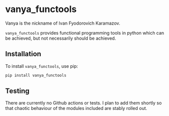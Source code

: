 # vanya_functools

Vanya is the nickname of Ivan Fyodorovich Karamazov.

`vanya_functools` provides functional programming tools in python which can be achieved, but not necessarily should be achieved.

## Installation

To install `vanya_functools`, use pip:

```sh
pip install vanya_functools
```


## Testing

There are currently no Github actions or tests. I plan to add them shortly so that chaotic behaviour of the modules included are stably rolled out.
